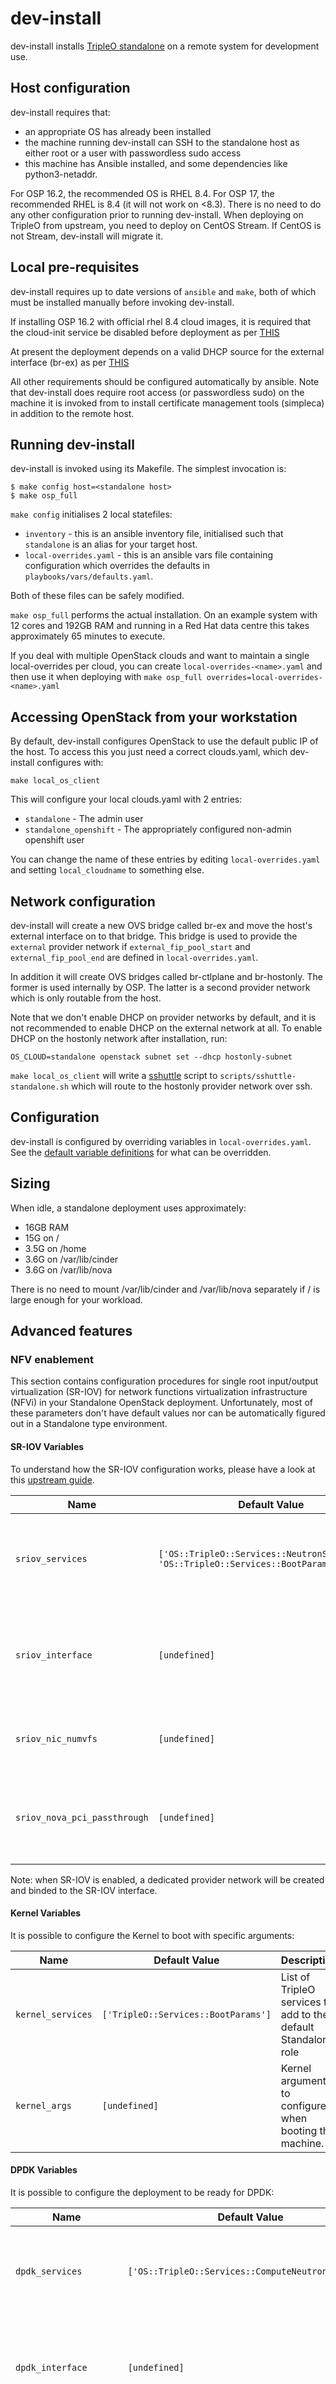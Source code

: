 # dev-install

dev-install installs [TripleO standalone](https://docs.openstack.org/project-deploy-guide/tripleo-docs/latest/deployment/standalone.html) on a remote system for development use.

## Host configuration

dev-install requires that:
* an appropriate OS has already been installed
* the machine running dev-install can SSH to the standalone host as either root or a user with passwordless sudo access
* this machine has Ansible installed, and some dependencies like python3-netaddr.

For OSP 16.2, the recommended OS is RHEL 8.4. For OSP 17, the recommended RHEL is 8.4 (it will not work on <8.3).
There is no need to do any other configuration prior to running dev-install.
When deploying on TripleO from upstream, you need to deploy on CentOS Stream. If CentOS is not Stream, dev-install will migrate it.

## Local pre-requisites

dev-install requires up to date versions of `ansible` and `make`, both of which must be installed manually before invoking dev-install.

If installing OSP 16.2 with official rhel 8.4 cloud images, it is required that the cloud-init service be disabled before deployment as per [THIS](https://review.opendev.org/c/openstack/tripleo-heat-templates/+/764933)

At present the deployment depends on a valid DHCP source for the external interface (br-ex) as per [THIS](https://github.com/shiftstack/dev-install/blob/main/playbooks/templates/dev-install_net_config.yaml.j2#L9)

All other requirements should be configured automatically by ansible. Note that dev-install does require root access (or passwordless sudo) on the machine it is invoked from to install certificate management tools (simpleca) in addition to the remote host.

## Running dev-install

dev-install is invoked using its Makefile. The simplest invocation is:

```
$ make config host=<standalone host>
$ make osp_full
```

`make config` initialises 2 local statefiles:
* `inventory` - this is an ansible inventory file, initialised such that `standalone` is an alias for your target host.
* `local-overrides.yaml` - this is an ansible vars file containing configuration which overrides the defaults in `playbooks/vars/defaults.yaml`.

Both of these files can be safely modified.

`make osp_full` performs the actual installation. On an example system with 12 cores and 192GB RAM and running in a Red Hat data centre this takes approximately 65 minutes to execute.

If you deal with multiple OpenStack clouds and want to maintain a single local-overrides per cloud, you can create `local-overrides-<name>.yaml`
and then use it when deploying with `make osp_full overrides=local-overrides-<name>.yaml`

## Accessing OpenStack from your workstation

By default, dev-install configures OpenStack to use the default public IP of the
host. To access this you just need a correct clouds.yaml, which dev-install
configures with:

```
make local_os_client
```

This will configure your local clouds.yaml with 2 entries:
* `standalone` - The admin user
* `standalone_openshift` - The appropriately configured non-admin openshift user

You can change the name of these entries by editing `local-overrides.yaml` and
setting `local_cloudname` to something else.

## Network configuration

dev-install will create a new OVS bridge called br-ex and move the host's
external interface on to that bridge. This bridge is used to provide the
`external` provider network if `external_fip_pool_start` and
`external_fip_pool_end` are defined in `local-overrides.yaml`.

In addition it will create OVS bridges called br-ctlplane and br-hostonly. The
former is used internally by OSP. The latter is a second provider network which
is only routable from the host.

Note that we don't enable DHCP on provider networks by default, and it is not
recommended to enable DHCP on the external network at all. To enable DHCP on the
hostonly network after installation, run:

```
OS_CLOUD=standalone openstack subnet set --dhcp hostonly-subnet
```

`make local_os_client` will write a
[sshuttle](https://github.com/sshuttle/sshuttle) script to
`scripts/sshuttle-standalone.sh` which will route to the hostonly provider
network over ssh.

## Configuration

dev-install is configured by overriding variables in `local-overrides.yaml`. See
the [default variable
definitions](https://github.com/shiftstack/dev-install/blob/master/playbooks/vars/defaults.yaml)
for what can be overridden.

## Sizing

When idle, a standalone deployment uses approximately:
* 16GB RAM
* 15G on /
* 3.5G on /home
* 3.6G on /var/lib/cinder
* 3.6G on /var/lib/nova

There is no need to mount /var/lib/cinder and /var/lib/nova separately if / is large enough for your workload.

## Advanced features

### NFV enablement

This section contains configuration procedures for single root input/output virtualization (SR-IOV)
for network functions virtualization infrastructure (NFVi) in 
your Standalone OpenStack deployment. 
Unfortunately, most of these parameters don't have default values nor can be automatically figured out in
a Standalone type environment.

#### SR-IOV Variables

To understand how the SR-IOV configuration works, please have a look at this [upstream guide](https://docs.openstack.org/neutron/latest/admin/config-sriov.html).

| Name              | Default Value       | Description          |
|-------------------|---------------------|----------------------|
| `sriov_services` | `['OS::TripleO::Services::NeutronSriovAgent', 'OS::TripleO::Services::BootParams']` | List of TripleO services to add to the default Standalone role |
| `sriov_interface` | `[undefined]` | Name of the SR-IOV capable interface. Must be enabled in BIOS. e.g. `ens1f0` |
| `sriov_nic_numvfs` | `[undefined]` | Number of Virtual Functions that the NIC can handle. |
| `sriov_nova_pci_passthrough` | `[undefined]` | List of PCI Passthrough whitelist parameters. [Guidelines](https://access.redhat.com/documentation/en-us/red_hat_openstack_platform/16.1/html/configuring_the_compute_service_for_instance_creation/configuring-pci-passthrough#guidelines-for-configuring-novapcipassthrough-osp) to configure it. |

Note: when SR-IOV is enabled, a dedicated provider network will be created and binded to the SR-IOV interface.

#### Kernel Variables

It is possible to configure the Kernel to boot with specific arguments:

| Name              | Default Value       | Description          |
|-------------------|---------------------|----------------------|
| `kernel_services` | `['TripleO::Services::BootParams']` | List of TripleO services to add to the default Standalone role |
| `kernel_args` | `[undefined]` | Kernel arguments to configure when booting the machine. |

#### DPDK Variables

It is possible to configure the deployment to be ready for DPDK:

| Name              | Default Value       | Description          |
|-------------------|---------------------|----------------------|
| `dpdk_services` | `['OS::TripleO::Services::ComputeNeutronOvsDpdk']` | List of TripleO services to add to the default Standalone role |
| `dpdk_interface` | `[undefined]` | Name of the DPDK capable interface. Must be enabled in BIOS. e.g. `ens1f0` |
| `tuned_isolated_cores` | `[undefined]` | List of logical CPU ids which need to be isolated from the host processes. This input is provided to the tuned profile cpu-partitioning to configure systemd and repin interrupts (IRQ repinning). |

When deploying DPDK, it is suggested to configure these options:
```
extra_heat_params:
  # A list or range of host CPU cores to which processes for pinned instance
  # CPUs (PCPUs) can be scheduled:
  NovaComputeCpuDedicatedSet: ['6-47']
  # Reserved RAM for host processes:
  NovaReservedHostMemory: 4096
  # Determine the host CPUs that unpinned instances can be scheduled to:
  NovaComputeCpuSharedSet: [0,1,2,3]
  # Sets the amount of hugepage memory to assign per NUMA node:
  OvsDpdkSocketMemory: "2048,2048"
  # A list or range of CPU cores for PMD threads to be pinned to:
  OvsPmdCoreList: "4,5"
```

#### SSL for public endpoints

This sections contains configuration procedures for enabling SSL on OpenStack public endpoints.

| Name              | Default Value       | Description          |
|-------------------|---------------------|----------------------|
| `ssl_enabled` | `false` | Whether or not we enable SSL for public endpoints |
| `ssl_ca_cert` | `[undefined]` | CA certificate. If undefined, a self-signed will be generated and deployed |
| `ssl_ca_key` | `[undefined]` | CA key. If undefined, it will be generated and used to sign the SSL certificate |
| `ssl_key` | `[undefined]` | SSL Key. If undefined, it will be generated and deployed |
| `ssl_cert` | `[undefined]` | SSL certificate. If undefined, a self-signed will be generated and deployed |
| `ssl_ca_cert_path` | `/etc/pki/ca-trust/source/anchors/simpleca.crt` | Path to the CA certificate |
| `update_local_pki` | `false` | Whether or not we want to update the local PKI with the CA certificate |

#### Multi-node deployments

It is possible to deploy Edge-style environments, where multiple AZ are configured.

##### Deploy the Central site

Deploy a regular cloud with dev-install, and make sure you set these parameters: 

* `dcn_az`: has to be `central`.
* `tunnel_remote_ips`: list of known public IPs of the AZ nodes.

Once this is done, you need to collect the content from `/home/stack/exported-data` into a local directory
on the host where dev-install is executed.

##### Deploy the "AZ" sites

Before deploying OSP, you need to scp the content from `exported-data` into the remote hosts into
`/opt/exported-data`.
Once this is done, you can deploy the AZ sites with a regular config for dev-install, except that you'll need to set
these parameters:

* `dcn_az`: must contains "az" in the string (e.g. az0, az1)
* `local_ip`: choose an available IP in the control plane subnet, (e.g. 192.168.24.10)
* `control_plane_ip`: same as for `local_ip`, pick one that is available (e.g. 192.168.24.11)
* `hostonly_gateway`: if using provider networks, you'll need to select an available IP (e.g. 192.168.25.2)
* `tunnel_remote_ips`: the list of known public IPs that will be used to establish the VXLAN tunnels.
* `hostname`: you got to make sure both central and AZ doesn't use the default hostname (`standalone`), so set it at least on the compute. E.g. `compute1`.
* `octavia_enabled`: set to `false`.

Notes:

* Control plane IPs (192.168.24.x) are arbitrary, if in doubt just use the example ones.
* The control plane bridges will be connected thanks to VXLAN tunnels, which is why we need to select control plane IP for AZ nodes that were not taken on the Central site.
* If you deploy the clouds in OpenStack, you need to make sure that the security groups allow VXLAN (udp/4789).
* If the public IPs aren't predictable, you'll need to manually change the MTU on the br-ctlplane and br-hostonly on the central
  site and the AZ sites where needed. You can do it by editing the os-net-config configuration file and run os-net-config to apply
  it.

After the installation you can "join" AZs to just have a regular multinode cloud. E.g.:
```
openstack aggregate remove host az0 compute1.shiftstack
openstack aggregate add host central compute1.shiftstack
```

Then if you're using OVN (you probably are) you got to execute this on compute nodes:
```
ovs-vsctl set Open_vSwitch . external-ids:ovn-cms-options="enable-chassis-as-gw,availability-zones=central"
```

#### Post Deployment Stack Updates

It is possible to perform stack updates on an ephemeral standalone stack.

Copying the generated tripleo_deploy.sh in your deployment users folder (eg. /home/stack/tripleo_deploy.sh) to tripleo_update.sh and add the parameter --force-stack-update.  This will allow you to modify the stack configuration without needing to redeploy the entire cloud which can save you considerable time.

#### Post install script

It is possible to run any script in post-install with `post_install` parameter:
```
post_install: |
  export OS_CLOUD=standalone
  openstack flavor set --property hw:mem_page_size=large m1.smal
```

And then run `make post_install`.
